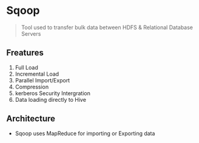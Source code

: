 # Sqoop

> Tool used to transfer bulk data between HDFS & Relational Database Servers

## Freatures

1. Full Load
2. Incremental Load
3. Parallel Import/Export
4. Compression
5. kerberos Security Intergration
6. Data loading directly to Hive


## Architecture

- Sqoop uses MapReduce for importing or Exporting data


